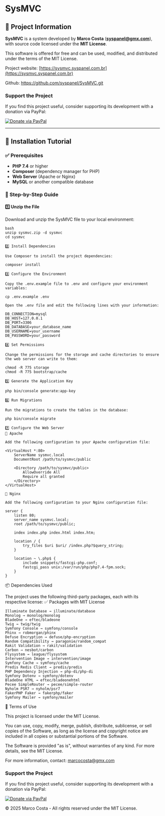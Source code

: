 # SysMVC

## 📌 Project Information
**SysMVC** is a system developed by **Marco Costa** (**syspanel@gmx.com**), with source code licensed under the **MIT License**.

This software is offered for free and can be used, modified, and distributed under the terms of the MIT License.

Project website: [https://sysmvc.syspanel.com.br](https://sysmvc.syspanel.com.br)

Github: https://github.com/syspanel/SysMVC.git

### Support the Project
If you find this project useful, consider supporting its development with a donation via PayPal:

[![Donate via PayPal](https://www.paypalobjects.com/en_US/i/btn/btn_donate_LG.gif)](https://www.paypal.com/donate/?business=marcocosta@gmx.com&currency_code=USD)

---

## 🚀 Installation Tutorial

### ✅ Prerequisites
- **PHP 7.4** or higher
- **Composer** (dependency manager for PHP)
- **Web Server** (Apache or Nginx)
- **MySQL** or another compatible database

### 🔧 Step-by-Step Guide

#### 1️⃣ Unzip the File
Download and unzip the SysMVC file to your local environment:

    bash
    unzip sysmvc.zip -d sysmvc
    cd sysmvc
    
    2️⃣ Install Dependencies
    
    Use Composer to install the project dependencies:
    
    composer install
    
    3️⃣ Configure the Environment
    
    Copy the .env.example file to .env and configure your environment variables:
    
    cp .env.example .env
    
    Open the .env file and edit the following lines with your information:
    
    DB_CONNECTION=mysql
    DB_HOST=127.0.0.1
    DB_PORT=3306
    DB_DATABASE=your_database_name
    DB_USERNAME=your_username
    DB_PASSWORD=your_password
    
    4️⃣ Set Permissions
    
    Change the permissions for the storage and cache directories to ensure the web server can write to them:
    
    chmod -R 775 storage
    chmod -R 775 bootstrap/cache
    
    5️⃣ Generate the Application Key
    
    php bin/console generate:app-key
    
    6️⃣ Run Migrations
    
    Run the migrations to create the tables in the database:
    
    php bin/console migrate
    
    7️⃣ Configure the Web Server
    📌 Apache
    
    Add the following configuration to your Apache configuration file:
    
    <VirtualHost *:80>
        ServerName sysmvc.local
        DocumentRoot /path/to/sysmvc/public
    
        <Directory /path/to/sysmvc/public>
            AllowOverride All
            Require all granted
        </Directory>
    </VirtualHost>
    
    📌 Nginx
    
    Add the following configuration to your Nginx configuration file:
    
    server {
        listen 80;
        server_name sysmvc.local;
        root /path/to/sysmvc/public;
    
        index index.php index.html index.htm;
    
        location / {
            try_files $uri $uri/ /index.php?$query_string;
        }
    
        location ~ \.php$ {
            include snippets/fastcgi-php.conf;
            fastcgi_pass unix:/var/run/php/php7.4-fpm.sock;
        }
    }

📦 Dependencies Used

The project uses the following third-party packages, each with its respective license:
✅ Packages with MIT License

    Illuminate Database → illuminate/database
    Monolog → monolog/monolog
    BladeOne → eftec/bladeone
    Twig → twig/twig
    Symfony Console → symfony/console
    Phinx → robmorgan/phinx
    Defuse Encryption → defuse/php-encryption
    Random Compatibility → paragonie/random_compat
    Rakit Validation → rakit/validation
    Carbon → nesbot/carbon
    Flysystem → league/flysystem
    Intervention Image → intervention/image
    Symfony Cache → symfony/cache
    Predis Redis Client → predis/predis
    PHP Dependency Injection → php-di/php-di
    Symfony Dotenv → symfony/dotenv
    BladeOne HTML → eftec/bladeonehtml
    Pecee SimpleRouter → pecee/simple-router
    Nyholm PSR7 → nyholm/psr7
    FakerPHP Faker → fakerphp/faker
    Symfony Mailer → symfony/mailer

📜 Terms of Use

This project is licensed under the MIT License.

You can use, copy, modify, merge, publish, distribute, sublicense, or sell copies of the Software, as long as the license and copyright notice are included in all copies or substantial portions of the Software.

The Software is provided "as is", without warranties of any kind. For more details, see the MIT License.

For more information, contact: marcocosta@gmx.com

### Support the Project
If you find this project useful, consider supporting its development with a donation via PayPal:

[![Donate via PayPal](https://www.paypalobjects.com/en_US/i/btn/btn_donate_LG.gif)](https://www.paypal.com/donate/?business=marcocosta@gmx.com&currency_code=USD)

© 2025 Marco Costa - All rights reserved under the MIT License.
